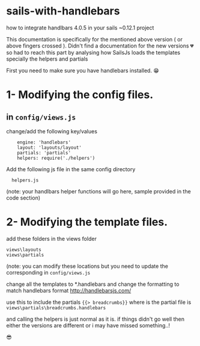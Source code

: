 # sails-with-handlebars
how to integrate handlbars 4.0.5 in your sails ~0.12.1 project 

This documentation is specifically for the mentioned above version ( or above fingers crossed ). Didn't find a documentation for the new versions :broken_heart: so had to reach this part by analysing how SailsJs loads the templates specially the helpers and partials 

First you need to make sure you have handlebars installed. :grin:

1- Modifying the config files.
==============================
in `config/views.js`
------------------

change/add the following key/values
```
    engine: 'handlebars'
    layout: 'layouts/layout'
    partials: 'partials'
    helpers: require('./helpers')
```

Add the following js file in the same config directory
```
  helpers.js
```
(note: your handlbars helper functions will go here, sample provided in the code section)

2- Modifying the template files.
==============================
add these folders in the views folder
```
views\layouts
views\partials
```
(note: you can modify these locations but you need to update the corresponding in `config/views.js`

change all the templates to *.handlebars and change the formatting to match handlebars format http://handlebarsjs.com/ 


use this to include the partials `{{> breadcrumbs}}` where is the partial file is 
`views\partials\breadcrumbs.handlebars`

and calling the helpers is just normal as it is. if things didn't go well then either the versions are different or i may have missed something..!

:sunglasses:
